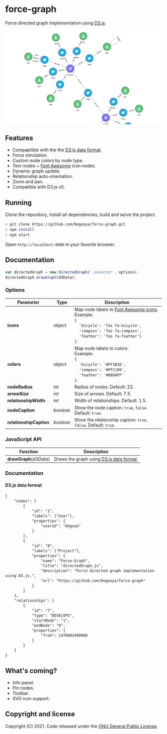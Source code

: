 # force-graph

Force directed graph implementation using [D3.js](https://github.com/d3/d3).

![neo4j browser screenshot](./.github/ForceLayout.png)

## Features

* Compaptible with the the [D3.js data format](#d3js-data-format).
* Force simulation.
* Custom node colors by node type.
* Text nodes + [Font Awesome](http://fontawesome.io/) icon nodes.
* Dynamic graph update.
* Relationship auto-orientation.
* Zoom and pan.
* Compatible with D3.js v5.

## Running

Clone the repository, install all dependencies, build and serve the project.

```bash
> git clone https://github.com/Degooya/force-graph.git
> npm install
> npm start
```

Open `http://localhost:8080` in your favorite browser.

## Documentation

```javascript
var directedGraph = new DirectedGraph('.selector', options);
directedGraph.drawGraph(d3Data);
```

### Options

| Parameter | Type | Description |
| --------- | ---- | ----------- |
| **icons** | *object* | Map node labels to [Font Awesome icons](http://fontawesome.io/icons).<br>Example:<br>`{`<br>&nbsp;&nbsp;&nbsp;&nbsp;`'bicycle': 'fas fa-bicycle',`<br>&nbsp;&nbsp;&nbsp;&nbsp;`'compass': 'fas fa-compass',`<br>&nbsp;&nbsp;&nbsp;&nbsp;`'feather': 'fas fa-feather'}`<br>`}`. |
| **colors** | *object* | Map node labels to colors.<br>Example:<br>`{`<br>&nbsp;&nbsp;&nbsp;&nbsp;`'bicycle': '#FF1B36',`<br>&nbsp;&nbsp;&nbsp;&nbsp;`'compass': '#FFC100',`<br>&nbsp;&nbsp;&nbsp;&nbsp;`'feather': '#B6D4FF'`<br>`}`. |
| **nodeRadius** | *int* | Radius of nodes. Default: 23. |
| **arrowSize** | *int* | Size of arrows. Default: 7.5. |
| **relationshipWidth** | *int* | Width of relationships. Default: 1.5. |
| **nodeCaption** | *boolean* | Show the node caption: `true`, `false`. Default: `true`. |
| **relationshipCaption** | *boolean* | Show the relationship caption: `true`, `false`. Default: `true`. |

### JavaScript API

| Function | Description |
| -------- | ----------- |
| **drawGraph**(*d3Data*) | Draws the graph using [D3.js data format](#d3js-data-format). |


### Documentation

#### D3.js data format

```
{
    "nodes": [
        {
            "id": "1",
            "labels": ["User"],
            "properties": {
                "userId": "degoya"
            }
        },
        {
            "id": "8",
            "labels": ["Project"],
            "properties": {
                "name": "Force-Graph",
                "title": "directedGraph.js",
                "description": "Force directed graph implementation using D3.js.",
                "url": "https://github.com/Degooya/force-graph"
            }
        }
    ],
    "relationships": [
        {
            "id": "7",
            "type": "DEVELOPS",
            "startNode": "1",
            "endNode": "8",
            "properties": {
                "from": 1470002400000
            }
        }
    ]
}
```

## What's coming?

* Info panel.
* Pin nodes.
* Toolbar.
* SVG icon support.

## Copyright and license

Copyright (C) 2021. Code released under the [GNU General Public License](LICENSE).
